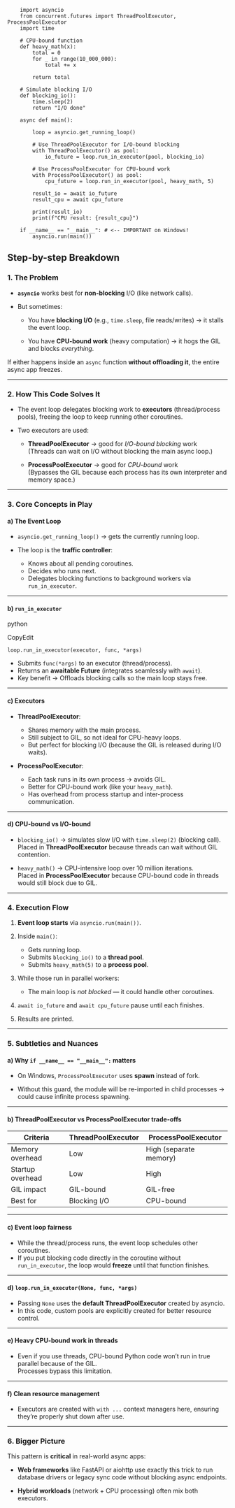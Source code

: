 
```
	import asyncio
	from concurrent.futures import ThreadPoolExecutor, ProcessPoolExecutor
	import time

	# CPU-bound function
	def heavy_math(x):
		total = 0
		for _ in range(10_000_000):
			total += x
		
		return total
	
	# Simulate blocking I/O
	def blocking_io():
		time.sleep(2)
		return "I/O done"

	async def main():
	
		loop = asyncio.get_running_loop()
		
		# Use ThreadPoolExecutor for I/O-bound blocking
		with ThreadPoolExecutor() as pool:
			io_future = loop.run_in_executor(pool, blocking_io)
	
		# Use ProcessPoolExecutor for CPU-bound work
		with ProcessPoolExecutor() as pool:
			cpu_future = loop.run_in_executor(pool, heavy_math, 5)
	
		result_io = await io_future
		result_cpu = await cpu_future

		print(result_io)		
		print(f"CPU result: {result_cpu}")

	if __name__ == "__main__": # <-- IMPORTANT on Windows!
		asyncio.run(main())
```


## **Step-by-step Breakdown**

### **1. The Problem**

- **`asyncio`** works best for **non-blocking** I/O (like network calls).
    
- But sometimes:
    
    - You have **blocking I/O** (e.g., `time.sleep`, file reads/writes) → it stalls the event loop.
        
    - You have **CPU-bound work** (heavy computation) → it hogs the GIL and blocks _everything_.
        

If either happens inside an `async` function **without offloading it**, the entire async app freezes.

---

### **2. How This Code Solves It**

- The event loop delegates blocking work to **executors** (thread/process pools), freeing the loop to keep running other coroutines.
    
- Two executors are used:
    
    - **ThreadPoolExecutor** → good for _I/O-bound blocking_ work  
        (Threads can wait on I/O without blocking the main async loop.)
        
    - **ProcessPoolExecutor** → good for _CPU-bound_ work  
        (Bypasses the GIL because each process has its own interpreter and memory space.)
        

---

### **3. Core Concepts in Play**

#### **a) The Event Loop**

- `asyncio.get_running_loop()` → gets the currently running loop.
    
- The loop is the **traffic controller**:
    
    - Knows about all pending coroutines.
    - Decides who runs next.
    - Delegates blocking functions to background workers via `run_in_executor`.
        

---

#### **b) `run_in_executor`**

python

CopyEdit

`loop.run_in_executor(executor, func, *args)`

- Submits `func(*args)` to an executor (thread/process).
- Returns an **awaitable Future** (integrates seamlessly with `await`).
- Key benefit → Offloads blocking calls so the main loop stays free.
    

---

#### **c) Executors**

- **ThreadPoolExecutor**:
    
    - Shares memory with the main process.
    - Still subject to GIL, so not ideal for CPU-heavy loops.
    - But perfect for blocking I/O (because the GIL is released during I/O waits).
        
- **ProcessPoolExecutor**:
    
    - Each task runs in its own process → avoids GIL.
    - Better for CPU-bound work (like your `heavy_math`).
    - Has overhead from process startup and inter-process communication.
        

---

#### **d) CPU-bound vs I/O-bound**

- `blocking_io()` → simulates slow I/O with `time.sleep(2)` (blocking call).  
    Placed in **ThreadPoolExecutor** because threads can wait without GIL contention.
    
- `heavy_math()` → CPU-intensive loop over 10 million iterations.  
    Placed in **ProcessPoolExecutor** because CPU-bound code in threads would still block due to GIL.
    

---

### **4. Execution Flow**

1. **Event loop starts** via `asyncio.run(main())`.
    
2. Inside `main()`:
    
    - Gets running loop.        
    - Submits `blocking_io()` to a **thread pool**.
    - Submits `heavy_math(5)` to a **process pool**.
        
3. While those run in parallel workers:
    
    - The main loop is _not blocked_ — it could handle other coroutines.
        
4. `await io_future` and `await cpu_future` pause until each finishes.
    
5. Results are printed.
    

---

### **5. Subtleties and Nuances**

#### **a) Why `if __name__ == "__main__":` matters**

- On Windows, `ProcessPoolExecutor` uses **spawn** instead of fork.
    
- Without this guard, the module will be re-imported in child processes → could cause infinite process spawning.
    

---

#### **b) ThreadPoolExecutor vs ProcessPoolExecutor trade-offs**

|Criteria|ThreadPoolExecutor|ProcessPoolExecutor|
|---|---|---|
|Memory overhead|Low|High (separate memory)|
|Startup overhead|Low|High|
|GIL impact|GIL-bound|GIL-free|
|Best for|Blocking I/O|CPU-bound|

---

#### **c) Event loop fairness**

- While the thread/process runs, the event loop schedules other coroutines.
- If you put blocking code directly in the coroutine without `run_in_executor`, the loop would **freeze** until that function finishes.
    

---

#### **d) `loop.run_in_executor(None, func, *args)`**

- Passing `None` uses the **default ThreadPoolExecutor** created by asyncio.
- In this code, custom pools are explicitly created for better resource control.
    

---

#### **e) Heavy CPU-bound work in threads**

- Even if you use threads, CPU-bound Python code won’t run in true parallel because of the GIL.  
    Processes bypass this limitation.
    

---

#### **f) Clean resource management**

- Executors are created with `with ...` context managers here, ensuring they’re properly shut down after use.
    

---

### **6. Bigger Picture**

This pattern is **critical** in real-world async apps:

- **Web frameworks** like FastAPI or aiohttp use exactly this trick to run database drivers or legacy sync code without blocking async endpoints.
    
- **Hybrid workloads** (network + CPU processing) often mix both executors.